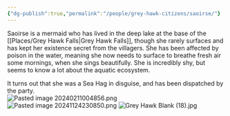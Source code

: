 ```yaml
---
{"dg-publish":true,"permalink":"/people/grey-hawk-citizens/saoirse/"}
---
```


Saoirse is a mermaid who has lived in the deep lake at the base of the [[Places/Grey Hawk Falls\|Grey Hawk Falls]], though she rarely surfaces and has kept her existence secret from the villagers.  She has been affected by poison in the water, meaning she now needs to surface to breathe fresh air some mornings, when she sings beautifully.  She is incredibly shy, but seems to know a lot about the aquatic ecosystem.  

It turns out that she was a Sea Hag in disguise, and has been dispatched by the party.  
![Pasted image 20240211004856.png](/img/user/Z_Attachments/Pasted%20image%2020240211004856.png)
![Pasted image 20241124230850.png](/img/user/Z_Attachments/Pasted%20image%2020241124230850.png)
![Grey Hawk Blank (18).jpg](/img/user/Z_Attachments/Grey%20Hawk%20Blank%20(18).jpg)